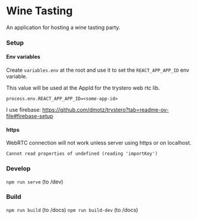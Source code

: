 # Wine Tasting

An application for hosting a wine tasting party.

### Setup

#### Env variables

Create `variables.env` at the root and use it to set the `REACT_APP_APP_ID` env variable.

This value will be used at the AppId for the trystero web rtc lib.

`process.env.REACT_APP_APP_ID=<some-app-id>`

I use firebase: https://github.com/dmotz/trystero?tab=readme-ov-file#firebase-setup

#### https

WebRTC connection will not work unless server using https or on localhost.

`Cannot read properties of undefined (reading 'importKey')`

### Develop

`npm run serve` (to /dev)

### Build

`npm run build` (to /docs)
`npm run build-dev` (to /docs)
